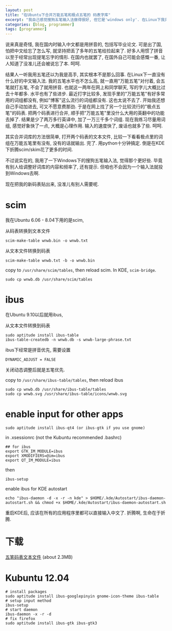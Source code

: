 ```yaml
---
layout: post
title: "在Ubuntu下合并万能五笔和极点五笔的 码表字库"
excerpt: "我自己感觉搜狗五笔输入法做得很好, 但它是'windows only'. 在Linux下我只好利用码表功能, 把'万能五笔'和'极点五笔'合并起来做一个大词库来凑合着用. 码表的好处是在scim和ibus下都能用."
categories: [blog, programmer]
tags: [programmer]
---
```


说来真是奇怪, 我在国内时输入中文都是用拼音的, 包括写毕业论文. 可是出了国, 怕把中文给忘了怎么写, 就坚持把丢了多年的五笔给捡起来了. 好多人用惯了拼音以至于经常出现提笔忘字的情形. 在国内也就罢了, 在国外自己可能会感慨一番, 让人知道了没准儿还会被说忘了本. 呵呵. 

结果人一听我用五笔还以为我是高手, 其实根本不是那么回事. 在Linux下一直没有什么好的中文输入法. 我的五笔水平也不怎么高, 就一直用"万能五笔"对付着, 会五笔就打五笔, 不会了就用拼音. 也就这一两年在网上和同学聊天, 写的字儿大概比过去十年都多. 水平也有了些进步. 最近打字比较多, 发现手里的"万能五笔"有好多常用的词组都没有, 例如"博客"这么流行的词组都没有. 这也太说不去了. 开始我还想自己手动加进去, 可又不愿意费那劲. 于是在网上找了另一个比较流行的"极点五笔"的码表. 把两个码表进行合并, 顺手把"万能五笔"里没什么大用的英翻中的功能去掉了. 结果是少了两万多行英译中, 加了一万三千多个词组. 现在我练习尽量用词组, 感觉好象快了一点, 大概是心理作用. 输入的速度快了, 废话也就多了些. 呵呵.

其实合并词库的方法很简单, 打开两个码表的文本文件, 比较一下看看极点里的词组在万能五笔里有没有, 没有的话就输出. 完了. 用python十分钟搞定. 倒是在KDE下折腾scim/skim花了更多的时间. 

不过说实在的, 我用了一下Windows下的搜狗五笔输入法, 觉得那个更好些. 毕竟有别人给调整好词库的内容和频率了, 还有提示. 但咱也不会因为一个输入法就投到Windows去啊.

现在把我的新码表贴出来, 没准儿有别人需要呢. 

scim
========
我在Ubuntu 6.06 - 8.04下用的是scim, 

从码表转换到文本文件

    scim-make-table wnwb.bin -o wnwb.txt 

从文本文件转换到码表

    scim-make-table wnwb.txt -b -o wnwb.bin

copy to `/usr/share/scim/tables`, then reload scim. In KDE, `scim-bridge`.

    sudo cp wnwb.db /usr/share/scim/tables


ibus
======
在Ubuntu 9.10以后就用ibus, 

从文本文件转换到码表

    sudo aptitude install ibus-table
    ibus-table-createdb -n wnwb.db -s wnwb-large-phrase.txt

ibus下经常是拼音优先, 需要设置

    DYNAMIC_ADJUST = FALSE

关闭动态调整后就是五笔优先.

copy to `/usr/share/ibus-table/tables`, then reload ibus

    sudo cp wnwb.db /usr/share/ibus-table/tables
    sudo cp wnwb.svg /usr/share/ibus-table/icons/wnwb.svg


enable input for other apps
==============================
    sudo aptitude install ibus-qt4 (or ibus-gtk if you use gnome)

in .xsessionrc (not the Kubuntu recommended .bashrc)

    ## for ibus
    export GTK_IM_MODULE=ibus
    export XMODIFIERS=@im=ibus
    export QT_IM_MODULE=ibus

then 

    ibus-setup

enable ibus for KDE autostart

    echo "ibus-daemon -d -x -r -n kde" > $HOME/.kde/Autostart/ibus-daemon-autostart.sh && chmod +x $HOME/.kde/Autostart/ibus-daemon-autostart.sh

重启KDE后, 应该在所有的应用程序里都可以直接输入中文了. 折腾啊, 生命在于折腾.  

下载
=======
[五笔码表文本文件](/media/content/wnwb-large-phrase.tar.gz) (about 2.3MB)

Kubuntu 12.04
=================

    # install packages
    sudo aptitude install ibus-googlepinyin gnome-icon-theme ibus-table
    # setup input method
    ibus-setup 
    # start daemon
    ibus-daemon -x -r -d
    # fix firefox
    sudo aptitude install ibus-gtk ibus-gtk3

